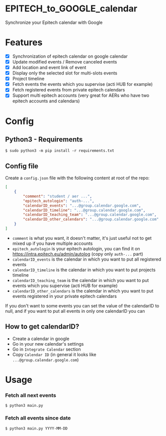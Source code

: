 # EPITECH_to_GOOGLE_calendar

Synchronize your Epitech calendar with Google

# Features

  - [x] Synchronization of epitech calendar on google calendar
  - [x] Update modified events / Remove canceled events
  - [x] Add location and event link of event
  - [x] Display only the selected slot for multi-slots events
  - [x] Project timeline
  - [x] Fetch events the events which you supervise (acti HUB for example)
  - [x] Fetch registered events from private epitech calendars
  - [x] Support multi epitech accounts (very great for AERs who have two epitech accounts and calendars)

# Config

## Python3 - Requirements

```
$ sudo python3 -m pip install -r requirements.txt
```

## Config file

Create a `config.json` file with the following content at root of the repo:

```json
[
    {
        "comment": "student / aer ...",
        "epitech_autologin": "auth-...",
        "calendarID_events": "...@group.calendar.google.com",
        "calendarID_timeline": "...@group.calendar.google.com",
        "calendarID_teaching_team": "...@group.calendar.google.com",
        "calendarID_other_calendars": "...@group.calendar.google.com"
    }
]
```

 - `comment` is what you want, it doesn't matter, it's just useful not to get mixed up if you have multiple accounts
 - `epitech_autologin` is your epitech autologin, you can find it on https://intra.epitech.eu/admin/autolog (copy only `auth-...` part)
 - `calendarID_events` is the calendar in which you want to put all registered events
 - `calendarID_timeline` is the calendar in which you want to put projects timeline
 - `calendarID_teaching_team` is the calendar in which you want to put events which you supervise (acti HUB for example)
 - `calendarID_other_calendars` is the calendar in which you want to put events registered in your private epitech calendars

If you don't want to some events you can set the value of the calendarID to null, and if you want to put all events in only one calendarID you can

## How to get calendarID?

 - Create a calendar in google
 - Go in your new calendar's settings
 - Go in `Integrate Calendar` section
 - Copy `Calendar ID` (in general it looks like `...@group.calendar.google.com`)

# Usage

### Fetch all next events

```
$ python3 main.py
```

### Fetch all events since date

```
$ python3 main.py YYYY-MM-DD
```